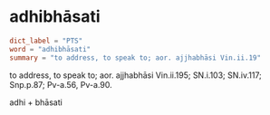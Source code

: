 # adhibhāsati

``` toml
dict_label = "PTS"
word = "adhibhāsati"
summary = "to address, to speak to; aor. ajjhabhāsi Vin.ii.19"
```

to address, to speak to; aor. ajjhabhāsi Vin.ii.195; SN.i.103; SN.iv.117; Snp.p.87; Pv\-a.56, Pv\-a.90.

adhi \+ bhāsati

